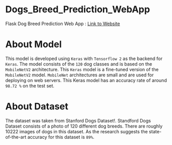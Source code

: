 # Dogs_Breed_Prediction_WebApp
Flask Dog Breed Prediction Web App : [Link to Website](https://dog-breed-prediction-nikit.herokuapp.com/)

# About Model
This model is developed using `Keras` with `Tensorflow 2` as the backend for `Keras`. The model consists of the `120` dog classes and is based on the `MobileNetV2` architecture. This `Keras` model is a fine-tuned version of the `MobileNetV2` model. `MobileNet` architectures are small and are used for deploying on web servers. This Keras model has an accuracy rate of around `98.72 %` on the test set.

# About Dataset
The dataset was taken from Stanford Dogs Dataset!.
Standford Dogs Dataset consists of a photo of 120 different dog breeds. There are roughly 10222 images of dogs in this dataset. As the research suggests the state-of-the-art accuracy for this dataset is `89%`.
